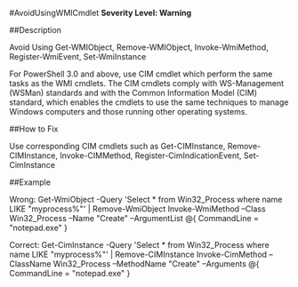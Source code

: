 #AvoidUsingWMICmdlet
**Severity Level: Warning**


##Description

Avoid Using Get-WMIObject, Remove-WMIObject, Invoke-WmiMethod, Register-WmiEvent, Set-WmiInstance

For PowerShell 3.0 and above, use CIM cmdlet which perform the same tasks as the WMI cmdlets. The CIM cmdlets comply with WS-Management (WSMan) standards and with the Common Information Model (CIM) standard, which enables the cmdlets to use the same techniques to manage Windows computers and those running other operating systems.

##How to Fix

Use corresponding CIM cmdlets such as Get-CIMInstance, Remove-CIMInstance, Invoke-CIMMethod, Register-CimIndicationEvent, Set-CimInstance 

##Example

Wrong:
Get-WmiObject -Query 'Select * from Win32_Process where name LIKE "myprocess%"' | Remove-WmiObject
Invoke-WmiMethod –Class Win32_Process –Name "Create" –ArgumentList @{ CommandLine = "notepad.exe" }

Correct:
Get-CimInstance -Query 'Select * from Win32_Process where name LIKE "myprocess%"' | Remove-CIMInstance
Invoke-CimMethod –ClassName Win32_Process –MethodName "Create" –Arguments @{ CommandLine = "notepad.exe" }
